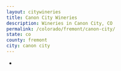 ```yaml
---
layout: citywineries
title: Canon City Wineries
description: Wineries in Canon City, CO
permalink: /colorado/fremont/canon-city/
state: co
county: fremont
city: canon city
---
```

-
